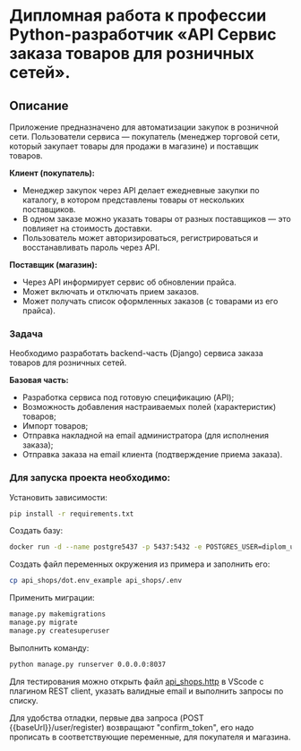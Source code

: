 # Дипломная работа к профессии Python-разработчик «API Сервис заказа товаров для розничных сетей».

## Описание

Приложение предназначено для автоматизации закупок в розничной сети. Пользователи сервиса — покупатель (менеджер торговой сети, который закупает товары для продажи в магазине) и поставщик товаров.

**Клиент (покупатель):**

- Менеджер закупок через API делает ежедневные закупки по каталогу, в котором
  представлены товары от нескольких поставщиков.
- В одном заказе можно указать товары от разных поставщиков — это
  повлияет на стоимость доставки.
- Пользователь может авторизироваться, регистрироваться и восстанавливать пароль через API.
    
**Поставщик (магазин):**

- Через API информирует сервис об обновлении прайса.
- Может включать и отключать прием заказов.
- Может получать список оформленных заказов (с товарами из его прайса).


### Задача

Необходимо разработать backend-часть (Django) сервиса заказа товаров для розничных сетей.

**Базовая часть:**
* Разработка сервиса под готовую спецификацию (API);
* Возможность добавления настраиваемых полей (характеристик) товаров;
* Импорт товаров;
* Отправка накладной на email администратора (для исполнения заказа);
* Отправка заказа на email клиента (подтверждение приема заказа).



### Для запуска проекта необходимо:

Установить зависимости:

```bash
pip install -r requirements.txt
```

Создать базу:

```bash
docker run -d --name postgre5437 -p 5437:5432 -e POSTGRES_USER=diplom_user -e POSTGRES_PASSWORD=password -e POSTGRES_DB=diplom_db postgres
```

Создать файл переменных окружения из примера и заполнить его:

```bash
cp api_shops/dot.env_example api_shops/.env
```

Применить миграции:

```bash
manage.py makemigrations
manage.py migrate
manage.py createsuperuser
```

Выполнить команду:

```bash
python manage.py runserver 0.0.0.0:8037
```

Для тестирования можно открыть файл [api_shops.http](api_shops.http)
в VSсode с плагином REST client, указать валидные email и выполнить запросы по списку.


Для удобства отладки, первые два запроса (POST {{baseUrl}}/user/register) возвращают "confirm_token",
его надо прописать в соответствующие переменные, для покупателя и магазина.
